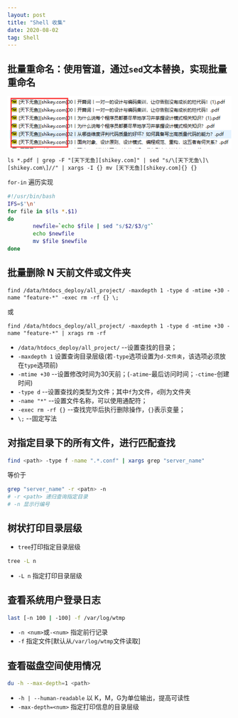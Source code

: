 ```yaml
---
layout: post
title: "Shell 收集"
date: 2020-08-02
tag: Shell
---
```


## 批量重命名：使用管道，通过`sed`文本替换，实现批量重命名
![rename file](/images/article/shell-pipline-renamefile.png)
```shell
ls *.pdf | grep -F "[天下无鱼][shikey.com]" | sed "s/\[天下无鱼\]\[shikey.com\]//" | xargs -I {} mv [天下无鱼][shikey.com]{} {}
```

`for-in` 遍历实现

```sh
#!/usr/bin/bash
IFS=$'\n'
for file in $(ls *.$1)
do
        newfile=`echo $file | sed "s/$2/$3/g"`
        echo $newfile
        mv $file $newfile
done
```

## 批量删除 N 天前文件或文件夹
```
find /data/htdocs_deploy/all_project/ -maxdepth 1 -type d -mtime +30 -name "feature-*" -exec rm -rf {} \;
```
或
```
find /data/htdocs_deploy/all_project/ -maxdepth 1 -type d -mtime +30 -name "feature-*" | xrags rm -rf
```

- `/data/htdocs_deploy/all_project/` --设置查找的目录；
- `-maxdepth 1` 设置查询目录层级(若`-type`选项设置为`d-文件夹`，该选项必须放在`type`选项前)
- `-mtime +30` --设置修改时间为30天前；(`-atime`-最后访问时间；`-ctime`-创建时间)
- `-type d` --设置查找的类型为文件；其中`f`为文件，`d`则为文件夹
- `-name "*"` --设置文件名称，可以使用通配符；
- `-exec rm -rf {}` --查找完毕后执行删除操作，`{}`表示变量；
- `\;` --固定写法

## 对指定目录下的所有文件，进行匹配查找
```sh
find <path> -type f -name ".*.conf" | xargs grep "server_name"
```

等价于

```sh
grep "server_name" -r <patn> -n 
# -r <path> 递归查询指定目录
# -n 显示行编号
```

## 树状打印目录层级
- `tree`打印指定目录层级
```sh
tree -L n
```
- `-L n` 指定打印目录层级

## 查看系统用户登录日志
```sh
last [-n 100 | -100] -f /var/log/wtmp
```
- `-n <num>`或`-<num>` 指定前<num>行记录
- `-f` 指定文件[默认从`/var/log/wtmp`文件读取]

## 查看磁盘空间使用情况
```sh
du -h --max-depth=1 <path>
```
- `-h | --human-readable` 以 K，M，G为单位输出，提高可读性
- `-max-depth=<num>` 指定打印信息的目录层级



